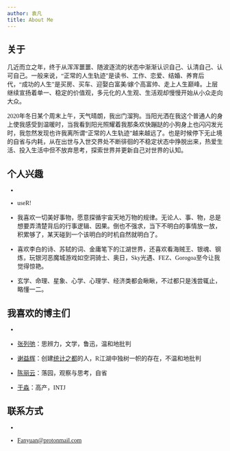 ```yaml
---
author: 袁凡
title: About Me
---
```


<font face="微软雅黑"> 

## 关于

<font face="微软雅黑"> 几近而立之年，终于从浑浑噩噩、随波逐流的状态中渐渐认识自己、认清自己、认可自己。一般来说，“正常的人生轨迹”是读书、工作、恋爱、结婚、养育后代，“成功的人生”是买房、买车、迎娶白富美/嫁个高富帅、走上人生巅峰。上层继续宣扬着单一、稳定的价值观，多元化的人生观、生活观却慢慢开始从小众走向大众。

<font face="微软雅黑"> 2020年冬日某个周末上午，天气晴朗，我出门溜狗。当阳光洒在我这个普通人的身上使我感受到温暖时，当我看到阳光照耀着我那条欢快蹦跶的小狗身上也闪闪发光时，我忽然发现也许我离所谓“正常的人生轨迹”越来越远了。也是时候停下无止境的自省与内耗，从在出世与入世交界处不断徘徊的不稳定状态中挣脱出来，热爱生活、投入生活中但不放弃思考，探索世界并更新自己对世界的认知。

## 个人兴趣

+

+ useR!
  
+ 我喜欢一切美好事物，愿意探循宇宙天地万物的规律。无论人、事、物，总是想要弄清楚背后的行事逻辑、因果。倒也不强求，当下不明白的事情放一放，积累够了，某天碰到一个该明白的时机自然就明白了。
  
+ 喜欢李白的诗、苏轼的词、金庸笔下的江湖世界，还喜欢看海贼王、银魂、钢炼，玩银河恶魔城游戏如空洞骑士、奥日，Sky光遇、FEZ、Gorogoa至今让我觉得惊艳。 
  
+ 玄学、命理、星象、心学、心理学、经济类都会瞅瞅，不过都只是浅尝辄止，略懂一二。

## 我喜欢的博主们

+

+ [张列弛](https://www.liechi.org/)：思辨力，文学，鲁迅，温和地批判
  
+ [谢益辉](https://yihui.org/)：创建[统计之都](https://d.cosx.org/)的人，R江湖中独树一帜的存在，不温和地批判
  
+ [陈丽云](http://www.loyhome.com/)：落园，观察与思考，自省
  
+ [于淼](https://yufree.cn/)：高产，INTJ

## 联系方式

+
  
+ Fanyuan@protonmail.com
